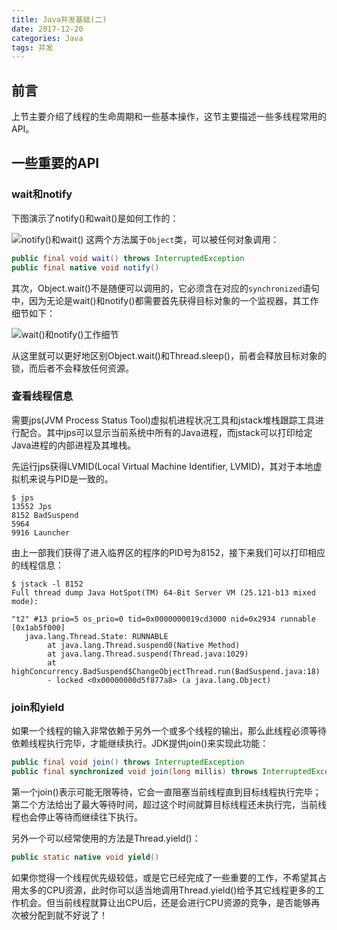```yaml
---
title: Java并发基础(二)
date: 2017-12-20
categories: Java
tags: 并发
---
```

## 前言
上节主要介绍了线程的生命周期和一些基本操作，这节主要描述一些多线程常用的API。

## 一些重要的API

### wait和notify

下图演示了notify()和wait()是如何工作的：

![notify()和wait()](https://ws1.sinaimg.cn/large/73d640f7gy1ftl9vw9e61j20kk0etmxo.jpg)
<escape><!-- more --></escape>
这两个方法属于`Object`类，可以被任何对象调用：

```java
public final void wait() throws InterruptedException
public final native void notify()
```
其次，Object.wait()不是随便可以调用的，它必须含在对应的`synchronized`语句中，因为无论是wait()和notify()都需要首先获得目标对象的一个监视器，其工作细节如下：

![wait()和notify()工作细节](https://ws1.sinaimg.cn/large/73d640f7gy1ftla8l9px9j20e30a33yn.jpg)

从这里就可以更好地区别Object.wait()和Thread.sleep()，前者会释放目标对象的锁，而后者不会释放任何资源。

### 查看线程信息

需要jps(JVM Process Status Tool)虚拟机进程状况工具和jstack堆栈跟踪工具进行配合。其中jps可以显示当前系统中所有的Java进程，而jstack可以打印给定Java进程的内部进程及其堆栈。

先运行jps获得LVMID(Local Virtual Machine Identifier, LVMID)，其对于本地虚拟机来说与PID是一致的。

```shell
$ jps
13552 Jps
8152 BadSuspend
5964
9916 Launcher

```

由上一部我们获得了进入临界区的程序的PID号为8152，接下来我们可以打印相应的线程信息：

```shell
$ jstack -l 8152
Full thread dump Java HotSpot(TM) 64-Bit Server VM (25.121-b13 mixed mode):

"t2" #13 prio=5 os_prio=0 tid=0x0000000019cd3000 nid=0x2934 runnable [0x1ab5f000]
   java.lang.Thread.State: RUNNABLE
        at java.lang.Thread.suspend0(Native Method)
        at java.lang.Thread.suspend(Thread.java:1029)
        at highConcurrency.BadSuspend$ChangeObjectThread.run(BadSuspend.java:18)
        - locked <0x00000000d5f877a8> (a java.lang.Object)
```

### join和yield

如果一个线程的输入非常依赖于另外一个或多个线程的输出，那么此线程必须等待依赖线程执行完毕，才能继续执行。JDK提供join()来实现此功能：

```java
public final void join() throws InterruptedException
public final synchronized void join(long millis) throws InterruptedException
```

第一个join()表示可能无限等待，它会一直阻塞当前线程直到目标线程执行完毕；第二个方法给出了最大等待时间，超过这个时间就算目标线程还未执行完，当前线程也会停止等待而继续往下执行。

另外一个可以经常使用的方法是Thread.yield()：

```java
public static native void yield()
```

如果你觉得一个线程优先级较低，或是它已经完成了一些重要的工作，不希望其占用太多的CPU资源，此时你可以适当地调用Thread.yield()给予其它线程更多的工作机会。但当前线程就算让出CPU后，还是会进行CPU资源的竞争，是否能够再次被分配到就不好说了！